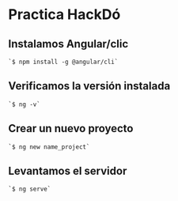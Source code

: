 # Practica HackDó

## Instalamos Angular/clic

    `$ npm install -g @angular/cli`

## Verificamos la versión instalada 

    `$ ng -v`

## Crear un nuevo proyecto

    `$ ng new name_project`

## Levantamos el servidor

    `$ ng serve`
